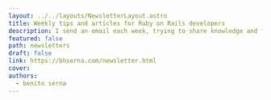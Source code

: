 ```yaml
---
layout: ../../layouts/NewsletterLayout.astro
title: Weekly tips and articles for Ruby on Rails developers
description: I send an email each week, trying to share knowledge and fixes to common problems and struggles for ruby on rails developers
featured: false
path: newsletters
draft: false
link: https://bhserna.com/newsletter.html
cover: 
authors:
  - benito serna
---
```

